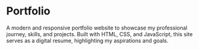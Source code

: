 # Portfolio
A modern and responsive portfolio website to showcase my professional journey, skills, and projects. Built with HTML, CSS, and JavaScript, this site serves as a digital resume, highlighting my aspirations and goals.

